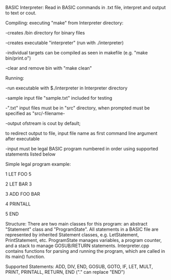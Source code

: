 BASIC Interpreter: Read in BASIC commands in .txt file, interpret and output to text or cout.

Compiling:
executing "make" from Interpreter directory:

-creates /bin directory for binary files

-creates executable "interpreter" (run with ./interpreter)

-individual targets can be compiled as seen in makefile (e.g. "make bin/print.o")

-clear and remove bin with "make clean"

Running:

-run executable with $./interpreter in Interpreter directory

-sample input file "sample.txt" included for testing

-".txt" input files must be in "src" directory, when prompted must be specified as "src/-filename-

-output ofstream is cout by default;

to redirect output to file, input file name as first command line argument after executable

-input must be legal BASIC program numbered in order using supported statements listed below

Simple legal program example:

1 LET FOO 5

2 LET BAR 3

3 ADD FOO BAR

4 PRINTALL

5 END

Structure:
There are two main classes for this program: an abstract "Statement" class and "ProgramState". All statements in a BASIC file are represented by inherited Statement classes, e.g. LetStatement, PrintStatement, etc.
ProgramState manages variables, a program counter, and a stack to manage GOSUB/RETURN statements. Interpreter.cpp contains functions for parsing and running the program, which are called in its main() function.

Supported Statements: ADD, DIV, END, GOSUB, GOTO, IF, LET, MULT, PRINT, PRINTALL, RETURN, END ("." can replace "END")

